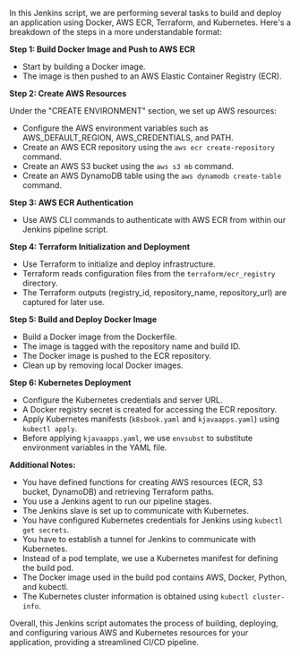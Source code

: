 In this Jenkins script, we are performing several tasks to build and deploy an application using Docker, AWS ECR, Terraform, and Kubernetes. Here's a breakdown of the steps in a more understandable format:

**Step 1: Build Docker Image and Push to AWS ECR**

- Start by building a Docker image.
- The image is then pushed to an AWS Elastic Container Registry (ECR).

**Step 2: Create AWS Resources**

Under the "CREATE ENVIRONMENT" section, we set up AWS resources:

- Configure the AWS environment variables such as AWS_DEFAULT_REGION, AWS_CREDENTIALS, and PATH.
- Create an AWS ECR repository using the `aws ecr create-repository` command.
- Create an AWS S3 bucket using the `aws s3 mb` command.
- Create an AWS DynamoDB table using the `aws dynamodb create-table` command.

**Step 3: AWS ECR Authentication**

- Use AWS CLI commands to authenticate with AWS ECR from within our Jenkins pipeline script.

**Step 4: Terraform Initialization and Deployment**

- Use Terraform to initialize and deploy infrastructure.
- Terraform reads configuration files from the `terraform/ecr_registry` directory.
- The Terraform outputs (registry_id, repository_name, repository_url) are captured for later use.

**Step 5: Build and Deploy Docker Image**

- Build a Docker image from the Dockerfile.
- The image is tagged with the repository name and build ID.
- The Docker image is pushed to the ECR repository.
- Clean up by removing local Docker images.

**Step 6: Kubernetes Deployment**

- Configure the Kubernetes credentials and server URL.
- A Docker registry secret is created for accessing the ECR repository.
- Apply Kubernetes manifests (`k8sbook.yaml` and `kjavaapps.yaml`) using `kubectl apply`.
- Before applying `kjavaapps.yaml`, we use `envsubst` to substitute environment variables in the YAML file.

**Additional Notes:**

- You have defined functions for creating AWS resources (ECR, S3 bucket, DynamoDB) and retrieving Terraform paths.
- You use a Jenkins agent to run our pipeline stages.
- The Jenkins slave is set up to communicate with Kubernetes.
- You have configured Kubernetes credentials for Jenkins using `kubectl get secrets`.
- You have to establish a tunnel for Jenkins to communicate with Kubernetes.
- Instead of a pod template, we use a Kubernetes manifest for defining the build pod.
- The Docker image used in the build pod contains AWS, Docker, Python, and kubectl.
- The Kubernetes cluster information is obtained using `kubectl cluster-info`.

Overall, this Jenkins script automates the process of building, deploying, and configuring various AWS and Kubernetes resources for your application, providing a streamlined CI/CD pipeline.